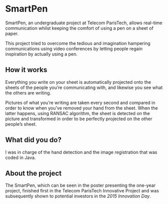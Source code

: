 # SmartPen

SmartPen, an undergraduate project at Telecom ParisTech, allows real-time communication whilst keeping the comfort of using a pen on a sheet of paper.

This project tried to overcome the tedious and imagination hampering communications using video conferences by letting people regain inspiration by actually using a pen.

## How it works

Everything you write on your sheet is automatically projected onto the sheets of the people you’re communicating with, and likewise you see what the others are writing. 

Pictures of what you’re writing are taken every second and compared in order to know when you’ve removed your hand from the sheet. When the latter happens, using RANSAC algorithm, the sheet is detected on the picture and transformed in order to be perfectly projected on the other people’s sheet.

## What did you do?

I was in charge of the hand detection and the image registration that was coded in Java.

## About the project

The SmartPen, which can be seen in the poster presenting the one-year project, finished first in the Telecom ParisTech Innovative Project and was subsequently shown to potential investors in the *2015 Innovation Day*.


